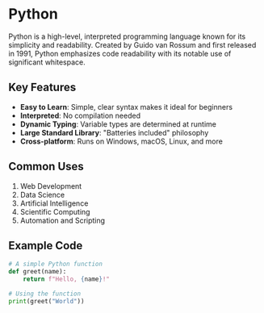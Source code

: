 # Python

Python is a high-level, interpreted programming language known for its simplicity and readability. Created by Guido van Rossum and first released in 1991, Python emphasizes code readability with its notable use of significant whitespace.

## Key Features

- **Easy to Learn**: Simple, clear syntax makes it ideal for beginners
- **Interpreted**: No compilation needed
- **Dynamic Typing**: Variable types are determined at runtime
- **Large Standard Library**: "Batteries included" philosophy
- **Cross-platform**: Runs on Windows, macOS, Linux, and more

## Common Uses

1. Web Development
2. Data Science
3. Artificial Intelligence
4. Scientific Computing
5. Automation and Scripting

## Example Code

```python
# A simple Python function
def greet(name):
    return f"Hello, {name}!"

# Using the function
print(greet("World"))